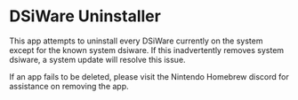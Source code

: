 # DSiWare Uninstaller

This app attempts to uninstall every DSiWare currently on the system except for the known system dsiware.
If this inadvertently removes system dsiware, a system update will resolve this issue.

If an app fails to be deleted, please visit the Nintendo Homebrew discord for assistance on removing the app.

